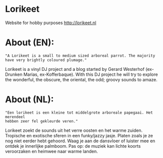 Lorikeet
========

Website for hobby purposes http://lorikeet.nl


# About (EN):

    "A Lorikeet is a small to medium sized arboreal parrot. The majority
    have very brightly coloured plumage."

Lorikeet is a vinyl DJ project and a blog started by Gerard Westerhof
(ex-Drunken Marias, ex-Kofferbaque). With this DJ project he will try to
explore the wonderful, the obscure, the oriental, the odd; groovy sounds
to amaze.


# About (NL):

    "Een lorikeet is een kleine tot middelgrote arboreale papegaai. Het merendeel
    hebben zeer fel gekleurde veren."

Lorikeet zoekt de sounds uit het verre oosten en het warme zuiden. Tropische
en exotische sferen in een funky/jazzy jasje. Platen zoals je ze nog niet
eerder hebt gehoord. Waag je aan de dansvloer of luister mee en ontdek je
innerlijke palmboom. Pas op: de muziek kan lichte koorts veroorzaken en heimwee
naar warme landen.

